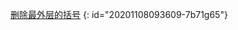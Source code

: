 [删除最外层的括号](https://leetcode-cn.com/problems/remove-outermost-parentheses/)
{: id="20201108093609-7b71g65"}
